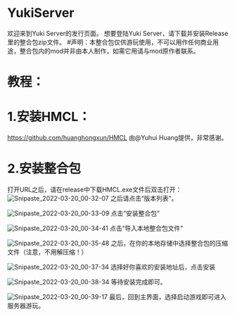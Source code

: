 # YukiServer
欢迎来到Yuki Server的发行页面。
想要登陆Yuki Server，请下载并安装Release里的整合包zip文件。
#声明：本整合包仅供游玩使用，不可以用作任何商业用途，整合包内的mod并非由本人制作，如需它用请与mod原作者联系。

# 教程：

# 1.安装HMCL：
https://github.com/huanghongxun/HMCL
由@Yuhui Huang提供，非常感谢。

# 2.安装整合包
打开URL之后，请在release中下载HMCL.exe文件后双击打开：![Snipaste_2022-03-20_00-32-07](https://user-images.githubusercontent.com/52342831/159143040-ff7efa9e-0a89-4cdf-9cf2-e921c344aac4.png)
之后请点击“版本列表”。


![Snipaste_2022-03-20_00-33-09](https://user-images.githubusercontent.com/52342831/159143068-08f87358-3071-4da0-84fc-a996bd771108.png)
点击“安装整合包”


![Snipaste_2022-03-20_00-34-41](https://user-images.githubusercontent.com/52342831/159143100-9c285c40-78df-4810-844c-4195ce34ef0b.png)
点击“导入本地整合包文件”


![Snipaste_2022-03-20_00-35-48](https://user-images.githubusercontent.com/52342831/159143118-5b65531a-aa95-4cb2-af59-909dbbb1347e.png)
之后，在你的本地存储中选择整合包的压缩文件（注意，不用解压缩！）


![Snipaste_2022-03-20_00-37-34](https://user-images.githubusercontent.com/52342831/159143155-0f1ebb5b-b0e6-442a-9d0c-4658feced5ac.png)
选择好你喜欢的安装地址后，点击安装


![Snipaste_2022-03-20_00-38-34](https://user-images.githubusercontent.com/52342831/159143175-5413da2b-63f7-4e23-aa7a-fc7c7bf2da22.png)
等待安装完成即可。


![Snipaste_2022-03-20_00-39-17](https://user-images.githubusercontent.com/52342831/159143184-9570947a-1a01-4aae-9276-34063e4fe93f.png)
最后，回到主界面，选择启动游戏即可进入服务器游玩。
